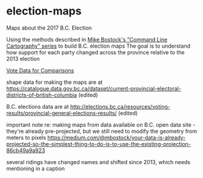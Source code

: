 # election-maps
Maps about the 2017 B.C. Election

Using the methods described in [Mike Bostock's "Command Line Cartography" series](https://medium.com/@mbostock/command-line-cartography-part-1-897aa8f8ca2c) to build B.C. election maps
The goal is to understand how support for each party changed across the province relative to the 2013 election

[Vote Data for Comparisons](https://docs.google.com/spreadsheets/d/1BoXEyhiTEbutXLmRyZGp5_9xoDivzuI0TA4NBjvfWdY/edit?usp=sharing)

shape data for making the maps are at https://catalogue.data.gov.bc.ca/dataset/current-provincial-electoral-districts-of-british-columbia (edited)


B.C. elections data are at http://elections.bc.ca/resources/voting-results/provincial-general-elections-results/ (edited)

important note re: making maps from data available on B.C. open data site - they're already pre-projected, but we still need to modify the geometry from meters to pixels
https://medium.com/@mbostock/your-data-is-already-projected-so-the-simplest-thing-to-do-is-to-use-the-existing-projection-86cb49a9a923

several ridings have changed names and shifted since 2013, which needs mentioning in a caption
